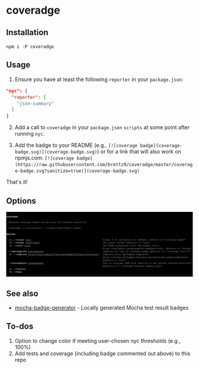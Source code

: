 <!--
[![coverage badge](https://raw.githubusercontent.com/brettz9/coveradge/master/coverage-badge.svg?sanitize=true)](coverage-badge.svg)
-->

# coveradge

## Installation

```
npm i -P coveradge
```

## Usage

1. Ensure you have at least the following `reporter` in your `package.json`:

```json
"nyc": {
  "reporter": [
    "json-summary"
  ]
}
```

2. Add a call to `coveradge` in your `package.json` `scripts` at some point
    after running `nyc`.

3. Add the badge to your README (e.g., `[![coverage badge](coverage-badge.svg)](coverage-badge.svg)`) or for a link that will also work on npmjs.com: `[![coverage badge](https://raw.githubusercontent.com/brettz9/coveradge/master/coverage-badge.svg?sanitize=true)](coverage-badge.svg)`

That's it!

## Options

[![CLI instructions](cli.svg)](cli.svg)

## See also

- [mocha-badge-generator](https://github.com/ianpogi5/mocha-badge-generator) - Locally generated Mocha test result badges

## To-dos

1. Option to change color if meeting user-chosen nyc thresholds (e.g., 100%)
1. Add tests and coverage (including badge commented out above) to this repo

